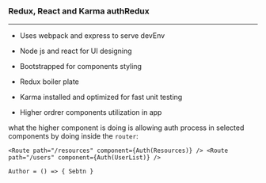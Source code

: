 ### Redux, React and Karma authRedux
-----
+ Uses webpack and express to serve devEnv
+ Node js and react for UI designing
+ Bootstrapped for components styling 
+ Redux boiler plate
+ Karma installed and optimized for fast unit testing  


+ Higher ordrer components utilization in app

what the higher component is doing is allowing auth process in selected
components by doing inside the ``router``:

``<Route path="/resources" component={Auth(Resources)} />
<Route path="/users" component={Auth(UserList)} /> ``

`` Author = () => { Sebtn } ``